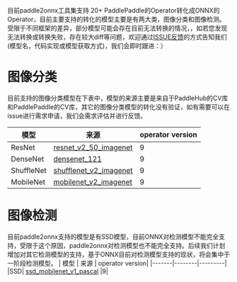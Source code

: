 目前paddle2onnx工具集支持 20+ PaddlePaddle的Operator转化成ONNX的Operator，目前主要支持的转化的模型主要是有两大类，图像分类和图像检测。
受限于不同框架的差异，部分模型可能会存在目前无法转换的情况，，如若您发现无法转换或转换失败，存在较大diff等问题，欢迎通过[ISSUE反馈](https://github.com/PaddlePaddle/paddle-onnx/issues/new)的方式告知我们(模型名，代码实现或模型获取方式)，我们会即时跟进：）

# 图像分类
目前支持的图像分类模型在下表中，模型的来源主要是来自于PaddleHub的CV库和PaddlePaddle的CV库，其它的图像分类模型的转化没有验证，如有需要可以在issue进行需求申请，我们会需求评估并进行反馈。

| 模型 | 来源 | operator version|
|-------|--------|---------|
| ResNet | [resnet_v2_50_imagenet](https://www.paddlepaddle.org.cn/hubdetail?name=resnet_v2_50_imagenet&en_category=ImageClassification) |9|
| DenseNet | [densenet_121](https://github.com/pytorch/vision/blob/master/torchvision/models/resnet.py) |9|
| ShuffleNet | [shufflenet_v2_imagenet](https://www.paddlepaddle.org.cn/hubdetail?name=shufflenet_v2_imagenet&en_category=ImageClassification) |9|
| MobileNet| [mobilenet_v2_imagenet](https://www.paddlepaddle.org.cn/hubdetail?name=mobilenet_v2_imagenet&en_category=FeatureExtraction) |9|

# 图像检测
目前paddle2onnx支持的模型是有SSD模型，目前ONNX对检测模型不能完全支持，受限于这个原因，paddle2onnx对检测模型也不能完全支持。后续我们计划增加对其它检测模型的支持，基于ONNX目前对检测模型支持的现状，将会集中于一阶段检测模型。
| 模型 | 来源 | operator version|
|-------|--------|---------|
|SSD| [ssd_mobilenet_v1_pascal](https://www.paddlepaddle.org.cn/hubdetail?name=ssd_mobilenet_v1_pascal&en_category=ObjectDetection) |9|
